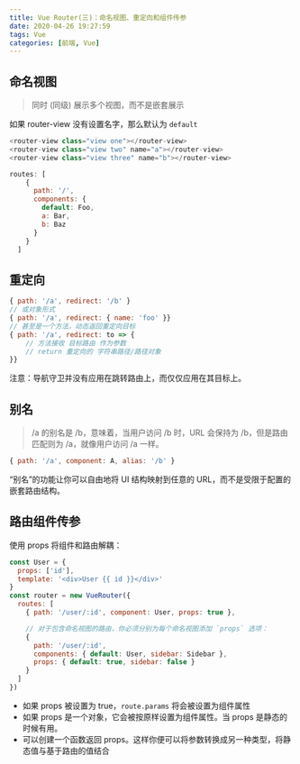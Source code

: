 ```yaml
---
title: Vue Router(三)：命名视图、重定向和组件传参
date: 2020-04-26 19:27:59
tags: Vue
categories: [前端, Vue]
---
```


## 命名视图
>同时 (同级) 展示多个视图，而不是嵌套展示

如果 router-view 没有设置名字，那么默认为 `default`
```javascript
<router-view class="view one"></router-view>
<router-view class="view two" name="a"></router-view>
<router-view class="view three" name="b"></router-view>
```

```javascript
routes: [
    {
      path: '/',
      components: {
        default: Foo,
        a: Bar,
        b: Baz
      }
    }
  ]
```

## 重定向

```javascript
{ path: '/a', redirect: '/b' }
// 或对象形式
{ path: '/a', redirect: { name: 'foo' }}
// 甚至是一个方法，动态返回重定向目标
{ path: '/a', redirect: to => {
	// 方法接收 目标路由 作为参数
	// return 重定向的 字符串路径/路径对象
}}
```

注意：导航守卫并没有应用在跳转路由上，而仅仅应用在其目标上。

## 别名
>/a 的别名是 /b，意味着，当用户访问 /b 时，URL 会保持为 /b，但是路由匹配则为 /a，就像用户访问 /a 一样。

```javascript
{ path: '/a', component: A, alias: '/b' }
```

“别名”的功能让你可以自由地将 UI 结构映射到任意的 URL，而不是受限于配置的嵌套路由结构。


## 路由组件传参
使用 props 将组件和路由解耦：

```javascript
const User = {
  props: ['id'],
  template: '<div>User {{ id }}</div>'
}
const router = new VueRouter({
  routes: [
    { path: '/user/:id', component: User, props: true },

    // 对于包含命名视图的路由，你必须分别为每个命名视图添加 `props` 选项：
    {
      path: '/user/:id',
      components: { default: User, sidebar: Sidebar },
      props: { default: true, sidebar: false }
    }
  ]
})
```
+ 如果 props 被设置为 true，`route.params` 将会被设置为组件属性
+ 如果 props 是一个对象，它会被按原样设置为组件属性。当 props 是静态的时候有用。
+ 可以创建一个函数返回 props。这样你便可以将参数转换成另一种类型，将静态值与基于路由的值结合